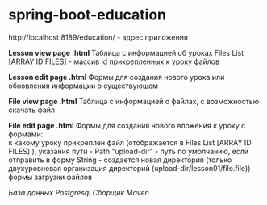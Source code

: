 # spring-boot-education

http://localhost:8189/education/ - адрес приложения

**Lesson view page .html**
Таблица с информацией об уроках
Files List [ARRAY ID FILES] - массив id прикрепленных к уроку файлов

**Lesson edit page .html**
Формы для создания нового урока или обновления информации о существующем

**File view page .html**
Таблица с информацией о файлах, с возможностью скачать файл

**File edit page .html**
Формы для создания нового вложения к уроку
с формами:  
к какому уроку прикреплен файл (отображается в Files List [ARRAY ID FILES]  ), 
 указания пути  - Path  "upload-dir" - путь по умолчанию, если отправить в форму String - создается новая директория (только двухуровневая организация директорий (upload-dir/lesson01/file.file)) 
 формы загрузки файлов

_База данных Postgresql
Сборщик Maven_
